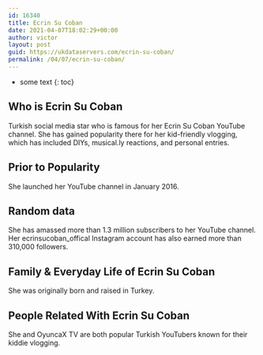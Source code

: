 ```yaml
---
id: 16340
title: Ecrin Su Coban
date: 2021-04-07T18:02:29+00:00
author: victor
layout: post
guid: https://ukdataservers.com/ecrin-su-coban/
permalink: /04/07/ecrin-su-coban/
---
```


* some text
{: toc}


## Who is Ecrin Su Coban



Turkish social media star who is famous for her Ecrin Su Coban YouTube channel. She has gained popularity there for her kid-friendly vlogging, which has included DIYs, musical.ly reactions, and personal entries. 

                
                
                
## Prior to Popularity



She launched her YouTube channel in January 2016. 

                
                
                
## Random data



She has amassed more than 1.3 million subscribers to her YouTube channel. Her ecrinsucoban_offical Instagram account has also earned more than 310,000 followers. 

                
                
                
## Family & Everyday Life of Ecrin Su Coban



She was originally born and raised in Turkey. 

                
                
                
## People Related With Ecrin Su Coban



She and OyuncaX TV are both popular Turkish YouTubers known for their kiddie vlogging. 

                
              
            
          
          
          